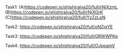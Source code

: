 Task1: (A)https://codepen.io/shishiralva20/full/rNjXzmL 
       </br>
       (B)https://codepen.io/shishiralva20/full/rNjXGrK 
       </br>
       (C)https://codepen.io/shishiralva20/full/YzZzLpN </br>

Task2: https://codepen.io/shishiralva20/full/oNZjqYE </br>

Task3: https://codepen.io/shishiralva20/full/GRWWPKq </br>

Task4: https://codepen.io/shishiralva20/full/OJppamV
